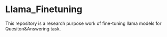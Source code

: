 # Llama_Finetuning

This repository is a research purpose work of fine-tuning llama models for Quesiton&Answering task.
